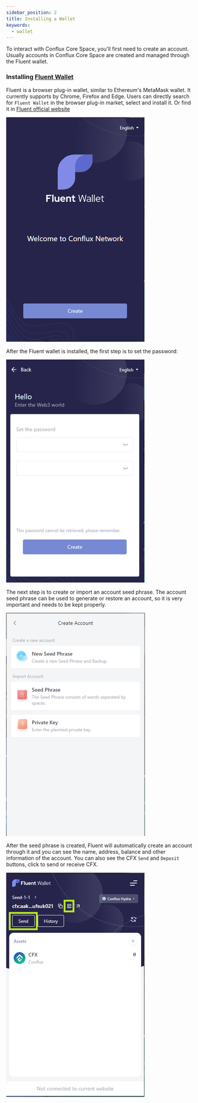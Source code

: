 ```yaml
---
sidebar_position: 2
title: Installing a Wallet
keywords:
  - wallet
---
```


To interact with Conflux Core Space, you'll first need to create an account. Usually accounts in Conflux Core Space are created and managed through the Fluent wallet.

### Installing [Fluent Wallet](https://fluentwallet.com/)

Fluent is a browser plug-in wallet, similar to Ethereum's MetaMask wallet. It currently supports by Chrome, Firefox and Edge. Users can directly search for `Fluent Wallet` in the browser plug-in market, select and install it. Or find it in [Fluent official website](https://fluentwallet.com/)

![Fluent](./img/Fluent-Create-1)

After the Fluent wallet is installed, the first step is to set the password:

![Fluent](./img/SetPassword-2)

The next step is to create or import an account seed phrase. The account seed phrase can be used to generate or restore an account, so it is very important and needs to be kept properly.

![CreateImportAccount.png](./img/CreateImportAccount-1)

After the seed phrase is created, Fluent will automatically create an account through it and you can see the name, address, balance and other information of the account. You can also see the CFX `Send` and `Deposit` buttons, click to send or receive CFX.

![NewAccount.png](./img/NewAccount)


